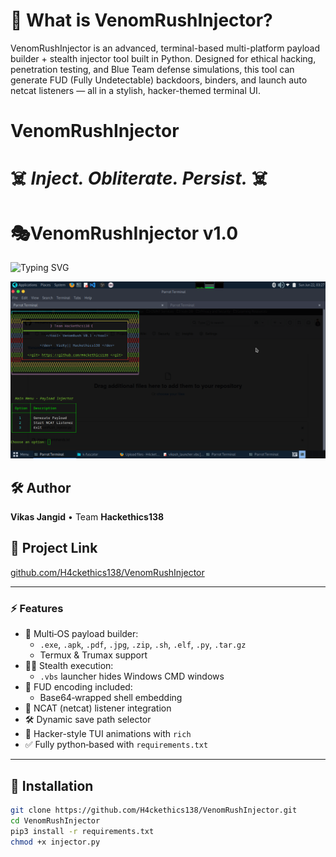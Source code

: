 
# 🐍 What is VenomRushInjector?

VenomRushInjector is an advanced, terminal-based multi-platform payload builder + stealth injector tool built in Python. Designed for ethical hacking, penetration testing, and Blue Team defense simulations, this tool can generate FUD (Fully Undetectable) backdoors, binders, and launch auto netcat listeners — all in a stylish, hacker-themed terminal UI.


#                     VenomRushInjector
#              ☠️ *Inject. Obliterate. Persist.* ☠️


# 🎭VenomRushInjector v1.0
![Typing SVG](https://readme-typing-svg.herokuapp.com?font=neuropol&weight=800&size=25&duration=4000&pause=500&color=D1147A&center=true&vCenter=true&width=435&lines=Venom-IS-multi-platform+Payload;Generator;+TEAM-Hackethics138)

![ VenomRushInjectorBanner](https://github.com/H4ckethics138/VenomRushInjector/blob/main/VenomRush_injector.png)


## 🛠️ Author
**Vikas Jangid** • Team **Hackethics138**

## 📜 Project Link  
[github.com/H4ckethics138/VenomRushInjector](https://github.com/H4ckethics138/VenomRushInjector)

---

### ⚡ Features

- 🎯 Multi‑OS payload builder:
  - `.exe`, `.apk`, `.pdf`, `.jpg`, `.zip`, `.sh`, `.elf`, `.py`, `.tar.gz`  
  - Termux & Trumax support  
- 🕵️‍♂️ Stealth execution:
  - `.vbs` launcher hides Windows CMD windows  
- 🔐 FUD encoding included:
  - Base64‑wrapped shell embedding  
- 🧩 NCAT (netcat) listener integration  
- 🛠️ Dynamic save path selector  
- 🚦 Hacker-style TUI animations with `rich`  
- ✅ Fully python‑based with `requirements.txt`

---

## 🚀 Installation

```bash
git clone https://github.com/H4ckethics138/VenomRushInjector.git
cd VenomRushInjector
pip3 install -r requirements.txt
chmod +x injector.py
